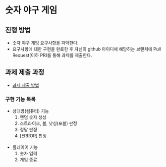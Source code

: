 # 숫자 야구 게임
## 진행 방법
* 숫자 야구 게임 요구사항을 파악한다.
* 요구사항에 대한 구현을 완료한 후 자신의 github 아이디에 해당하는 브랜치에 Pull Request(이하 PR)를 통해 과제를 제출한다.

## 과제 제출 과정
* [과제 제출 방법](https://github.com/next-step/nextstep-docs/tree/master/precourse)

### 구현 기능 목록
* 상대방(컴퓨터) 기능
    1) 랜덤 숫자 생성
    2) 스트라이크, 볼, 낫싱(포볼) 판정
    3) 정답 판정
    4) [ERROR] 판정
<br/><br/>
* 플레이어 기능
    1) 숫자 입력
    2) 게임 종료

